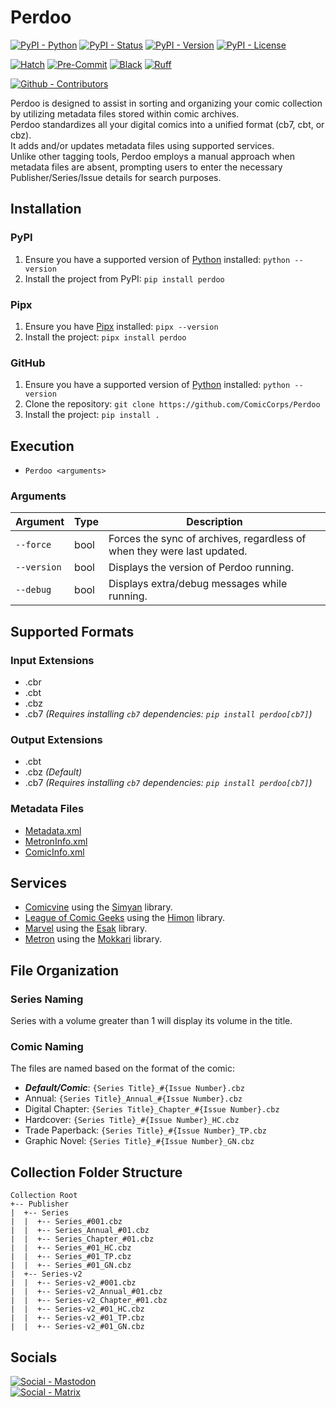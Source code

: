 # Perdoo

[![PyPI - Python](https://img.shields.io/pypi/pyversions/Perdoo.svg?logo=PyPI&label=Python&style=flat-square)](https://pypi.python.org/pypi/Perdoo/)
[![PyPI - Status](https://img.shields.io/pypi/status/Perdoo.svg?logo=PyPI&label=Status&style=flat-square)](https://pypi.python.org/pypi/Perdoo/)
[![PyPI - Version](https://img.shields.io/pypi/v/Perdoo.svg?logo=PyPI&label=Version&style=flat-square)](https://pypi.python.org/pypi/Perdoo/)
[![PyPI - License](https://img.shields.io/pypi/l/Perdoo.svg?logo=PyPI&label=License&style=flat-square)](https://opensource.org/licenses/MIT)

[![Hatch](https://img.shields.io/badge/Packaging-Hatch-4051b5?style=flat-square)](https://github.com/pypa/hatch)
[![Pre-Commit](https://img.shields.io/badge/Pre--Commit-Enabled-informational?style=flat-square&logo=pre-commit)](https://github.com/pre-commit/pre-commit)
[![Black](https://img.shields.io/badge/Code--Style-Black-000000?style=flat-square)](https://github.com/psf/black)
[![Ruff](https://img.shields.io/badge/Linter-Ruff-informational?style=flat-square)](https://github.com/charliermarsh/ruff)

[![Github - Contributors](https://img.shields.io/github/contributors/ComicCorps/Perdoo.svg?logo=Github&label=Contributors&style=flat-square)](https://github.com/ComicCorps/Perdoo/graphs/contributors)

Perdoo is designed to assist in sorting and organizing your comic collection by utilizing metadata files stored within comic archives.\
Perdoo standardizes all your digital comics into a unified format (cb7, cbt, or cbz).\
It adds and/or updates metadata files using supported services.\
Unlike other tagging tools, Perdoo employs a manual approach when metadata files are absent, prompting users to enter the necessary Publisher/Series/Issue details for search purposes.

## Installation

### PyPI

1. Ensure you have a supported version of [Python](https://www.python.org/) installed: `python --version`
2. Install the project from PyPI: `pip install perdoo`

### Pipx

1. Ensure you have [Pipx](https://pipxproject.github.io/pipx/) installed: `pipx --version`
2. Install the project: `pipx install perdoo`

### GitHub

1. Ensure you have a supported version of [Python](https://www.python.org/) installed: `python --version`
2. Clone the repository: `git clone https://github.com/ComicCorps/Perdoo`
3. Install the project: `pip install .`

## Execution

- `Perdoo <arguments>`

### Arguments

| Argument    | Type | Description                                                             |
| ----------- | ---- | ----------------------------------------------------------------------- |
| `--force`   | bool | Forces the sync of archives, regardless of when they were last updated. |
| `--version` | bool | Displays the version of Perdoo running.                                 |
| `--debug`   | bool | Displays extra/debug messages while running.                            |

## Supported Formats

### Input Extensions

- .cbr
- .cbt
- .cbz
- .cb7 _(Requires installing `cb7` dependencies: `pip install perdoo[cb7]`)_

### Output Extensions

- .cbt
- .cbz _(Default)_
- .cb7 _(Requires installing `cb7` dependencies: `pip install perdoo[cb7]`)_

### Metadata Files

- [Metadata.xml](https://github.com/ComicCorps/Schemas)
- [MetronInfo.xml](https://github.com/Metron-Project/metroninfo)
- [ComicInfo.xml](https://github.com/anansi-project/comicinfo)

## Services

- [Comicvine](https://comicvine.gamespot.com) using the [Simyan](https://github.com/Metron-Project/Simyan) library.
- [League of Comic Geeks](https://leagueofcomicgeeks.com) using the [Himon](https://github.com/ComicCorps/Himon) library.
- [Marvel](https://www.marvel.com/comics) using the [Esak](https://github.com/Metron-Project/Esak) library.
- [Metron](https://metron.cloud) using the [Mokkari](https://github.com/Metron-Project/Mokkari) library.

## File Organization

### Series Naming

Series with a volume greater than 1 will display its volume in the title.

### Comic Naming

The files are named based on the format of the comic:

- **_Default/Comic_**: `{Series Title}_#{Issue Number}.cbz`
- Annual: `{Series Title}_Annual_#{Issue Number}.cbz`
- Digital Chapter: `{Series Title}_Chapter_#{Issue Number}.cbz`
- Hardcover: `{Series Title}_#{Issue Number}_HC.cbz`
- Trade Paperback: `{Series Title}_#{Issue Number}_TP.cbz`
- Graphic Novel: `{Series Title}_#{Issue Number}_GN.cbz`

## Collection Folder Structure

```
Collection Root
+-- Publisher
|  +-- Series
|  |  +-- Series_#001.cbz
|  |  +-- Series_Annual_#01.cbz
|  |  +-- Series_Chapter_#01.cbz
|  |  +-- Series_#01_HC.cbz
|  |  +-- Series_#01_TP.cbz
|  |  +-- Series_#01_GN.cbz
|  +-- Series-v2
|  |  +-- Series-v2_#001.cbz
|  |  +-- Series-v2_Annual_#01.cbz
|  |  +-- Series-v2_Chapter_#01.cbz
|  |  +-- Series-v2_#01_HC.cbz
|  |  +-- Series-v2_#01_TP.cbz
|  |  +-- Series-v2_#01_GN.cbz
```

## Socials

[![Social - Mastodon](https://img.shields.io/badge/%40ComicCorps-teal?label=Mastodon&logo=mastodon&style=for-the-badge)](https://mastodon.social/@ComicCorps)\
[![Social - Matrix](https://img.shields.io/badge/%23ComicCorps-teal?label=Matrix&logo=matrix&style=for-the-badge)](https://matrix.to/#/#ComicCorps:matrix.org)
